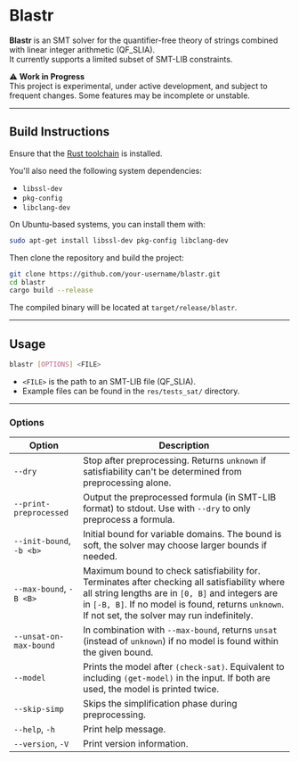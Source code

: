 # Blastr

**Blastr** is an SMT solver for the quantifier-free theory of strings combined with linear integer arithmetic (QF_SLIA).  
It currently supports a limited subset of SMT-LIB constraints.

⚠️ **Work in Progress**  
This project is experimental, under active development, and subject to frequent changes. Some features may be incomplete or unstable.

---

## Build Instructions

Ensure that the [Rust toolchain](https://www.rust-lang.org/tools/install) is installed.

You'll also need the following system dependencies:

- `libssl-dev`
- `pkg-config`
- `libclang-dev`

On Ubuntu-based systems, you can install them with:

```bash
sudo apt-get install libssl-dev pkg-config libclang-dev
```

Then clone the repository and build the project:

```bash
git clone https://github.com/your-username/blastr.git
cd blastr
cargo build --release
```

The compiled binary will be located at `target/release/blastr`.

---

## Usage

```bash
blastr [OPTIONS] <FILE>
```

- `<FILE>` is the path to an SMT-LIB file (QF_SLIA).
- Example files can be found in the `res/tests_sat/` directory.

---

### Options

| Option | Description |
|--------|-------------|
| `--dry` | Stop after preprocessing. Returns `unknown` if satisfiability can't be determined from preprocessing alone. |
| `--print-preprocessed` | Output the preprocessed formula (in SMT-LIB format) to stdout. Use with `--dry` to only preprocess a formula. |
| `--init-bound`, `-b <b>` | Initial bound for variable domains. The bound is soft, the solver may choose larger bounds if needed. |
| `--max-bound`, `-B <B>` | Maximum bound to check satisfiability for. Terminates after checking all satisfiability where all string lengths are in `[0, B]` and integers are in `[-B, B]`. If no model is found, returns `unknown`. If not set, the solver may run indefinitely. |
| `--unsat-on-max-bound` | In combination with `--max-bound`, returns `unsat` (instead of `unknown`) if no model is found within the given bound. |
| `--model` | Prints the model after `(check-sat)`. Equivalent to including `(get-model)` in the input. If both are used, the model is printed twice. |
| `--skip-simp` | Skips the simplification phase during preprocessing. |
| `--help`, `-h` | Print help message. |
| `--version`, `-V` | Print version information. |
